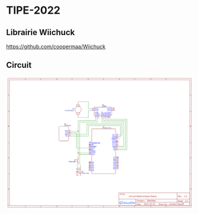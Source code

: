 # TIPE-2022

## Librairie Wiichuck

https://github.com/coopermaa/Wiichuck

## Circuit

![circuit](Schematic_Vine_Robot_2021-07-06.png)

